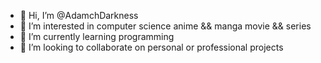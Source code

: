 - 👋 Hi, I’m @AdamchDarkness
- 👀 I’m interested in 
  computer science
  anime && manga
  movie && series
- 🌱 I’m currently learning programming
- 💞️ I’m looking to collaborate on personal or professional projects
<!---
AdamchDarkness/AdamchDarkness is a ✨ special ✨ repository because its `README.md` (this file) appears on your GitHub profile.
You can click the Preview link to take a look at your changes.
--->
